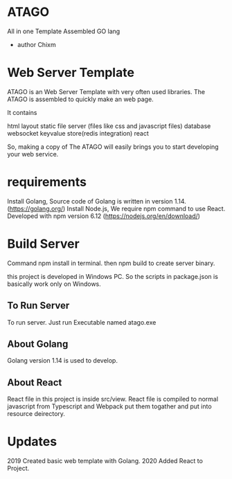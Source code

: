 # ATAGO
 All in one
 Template
 Assembled
 GO lang

 - author Chixm

# Web Server Template
ATAGO is an Web Server Template with very often used libraries.
The ATAGO is assembled to quickly make an web page.

It contains

html layout
static file server (files like css and javascript files)
database
websocket
keyvalue store(redis integration)
react

So, making a copy of The ATAGO will easily brings you to start developing your web service. 

# requirements
Install Golang, Source code of Golang is written in version 1.14.(https://golang.org/)
Install Node.js, We require npm command to use React. Developed with npm version 6.12 (https://nodejs.org/en/download/)

# Build Server
Command
npm install 
in terminal. then
npm build
to create server binary.

this project is developed in Windows PC. So the scripts in package.json is basically work only on Windows. 

## To Run Server
To run server. Just run Executable named atago.exe

## About Golang
Golang version 1.14 is used to develop.

## About React
React file in this project is inside src/view.
React file is compiled to normal javascript from Typescript and Webpack put them togather and put into resource deirectory. 

# Updates
2019 Created basic web template with Golang.
2020 Added React to Project.